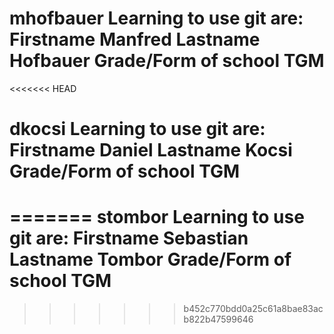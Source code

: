 mhofbauer
Learning to use git are:
Firstname 	Manfred
Lastname	Hofbauer
Grade/Form of school	TGM
===========================
<<<<<<< HEAD

dkocsi
Learning to use git are:
Firstname 	Daniel
Lastname	Kocsi
Grade/Form of school	TGM
===========================
=======
stombor
Learning to use git are:
Firstname 	Sebastian
Lastname	Tombor
Grade/Form of school	TGM
===========================
>>>>>>> b452c770bdd0a25c61a8bae83acb822b47599646
